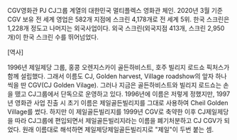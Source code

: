 
CGV영화관 PJ CJ그룹 계열의 대한민국 멀티플렉스 영화관 체인. 2020년 3월 기준 CGV 보유 전 세계 영업은 582개 지점에 스크린 4,178개로 전 세계 5위. 한국 스크린은 1,228개 정도고 나머지는 외국사업이다. 외국 스크린(외국지점 413개, 스크린 2,950개)이 한국 스크린 수를 뛰어넘었다.

[역사]

1996년 제일제당 그룹, 홍콩 오렌지스카이 골든하비스트, 호주 빌리지 로드쇼 픽처스가 함께 설립했다. 그래서 이름도 CJ, Golden harvest, Village roadshow의 앞자 하나씩을 딴 CGV(CJ Golden Vilage). 그러나 지금은 골든하비스트와 빌리지 로드쇼는 손을 뗐고 CJ그룹에서 단독으로 운영하고 있다. 1996년에 이름은 저렇게 정했지만, 1997년 영화관 사업 진출 시 초기 이름은 제일골든빌리지를 그대로 사용하여 Cheil Golden Village를 썼다. 하지만 이 제일골든빌리지를 1999년 CGV로 축약한 이후 CJ제일제당을 따라 CJ그룹에 편입되면서 제일골든빌리지라는 이름을 폐기처분하고 CJ CGV가 되었다. 원래 이름대로 해석하면 제일제당제일골든빌리지로 "제일"이 두번 붙는 셈.
